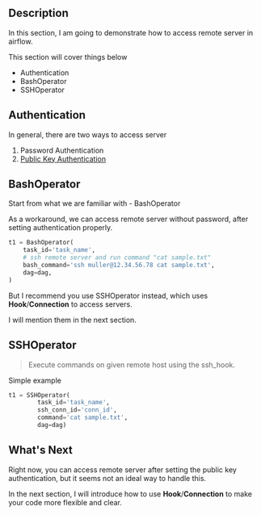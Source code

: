 Description
------------
In this section, I am going to demonstrate how to access remote server in airflow.

This section will cover things below
- Authentication
- BashOperator
- SSHOperator



Authentication
------------
In general, there are two ways to access server

1. Password Authentication
2. [Public Key Authentication](https://serverpilot.io/docs/how-to-use-ssh-public-key-authentication)



BashOperator
------------
Start from what we are familiar with - BashOperator

As a workaround, we can access remote server without password, after setting authentication properly.

```python
t1 = BashOperator(
    task_id='task_name',
    # ssh remote server and run command "cat sample.txt"
    bash_command='ssh muller@12.34.56.78 cat sample.txt',
    dag=dag,
)
```

But I recommend you use SSHOperator instead, which uses **Hook**/**Connection** to access servers.

I will mention them in the next section.



SSHOperator
------------
> Execute commands on given remote host using the ssh_hook.


Simple example

```python
t1 = SSHOperator(
        task_id='task_name',
        ssh_conn_id='conn_id',
        command='cat sample.txt',
        dag=dag)
```



What's Next
------------
Right now, you can access remote server after setting the public key authentication, but it seems not an ideal way to handle this.

In the next section, I will introduce how to use **Hook**/**Connection** to make your code more flexible and clear.
